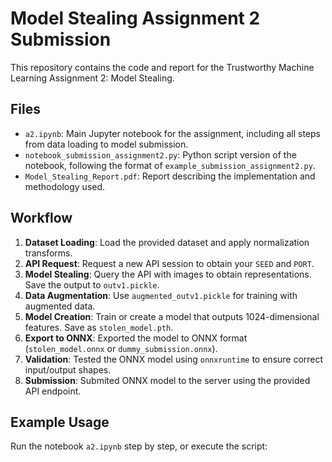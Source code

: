 # Model Stealing Assignment 2 Submission

This repository contains the code and report for the Trustworthy Machine Learning Assignment 2: Model Stealing.

## Files
- `a2.ipynb`: Main Jupyter notebook for the assignment, including all steps from data loading to model submission.
- `notebook_submission_assignment2.py`: Python script version of the notebook, following the format of `example_submission_assignment2.py`.
- `Model_Stealing_Report.pdf`: Report describing the implementation and methodology used.

## Workflow
1. **Dataset Loading**: Load the provided dataset and apply normalization transforms.
2. **API Request**: Request a new API session to obtain your `SEED` and `PORT`.
3. **Model Stealing**: Query the API with images to obtain representations. Save the output to `outv1.pickle`.
4. **Data Augmentation**: Use `augmented_outv1.pickle` for training with augmented data.
5. **Model Creation**: Train or create a model that outputs 1024-dimensional features. Save as `stolen_model.pth`.
6. **Export to ONNX**: Exported the model to ONNX format (`stolen_model.onnx` or `dummy_submission.onnx`).
7. **Validation**: Tested the ONNX model using `onnxruntime` to ensure correct input/output shapes.
8. **Submission**: Submited ONNX model to the server using the provided API endpoint.

## Example Usage
Run the notebook `a2.ipynb` step by step, or execute the script:
